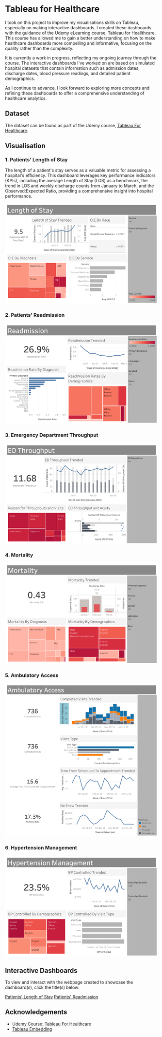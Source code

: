 
# Tableau for Healthcare

I took on this project to improve my visualisations skills on Tableau, especially on making interactive dashboards. I created these dashboards with the guidance of the Udemy eLearning course, Tableau for Heallthcare. This course has allowed me to gain a better understanding on how to make healthcare dashboards more compelling and informative, focusing on the quality rather than the complexity.

It is currently a work in progress, reflecting my ongoing journey through the course. The interactive dashboards I've worked on are based on simulated hospital datasets that contain information such as admission dates, discharge dates, blood pressure readings, and detailed patient demographics.

As I continue to advance, I look forward to exploring more concepts and refining these dashboards to offer a comprehensive understanding of healthcare analytics.


## Dataset

The dataset can be found as part of the Udemy course, [Tableau For Healthcare](https://ibmcsr.udemy.com/course/tableau-for-healthcare/learn/lecture/20464431#overview).

## Visualisation

### 1. Patients' Length of Stay
The length of a patient's stay serves as a valuable metric for assessing a hospital's efficiency. This dashboard leverages key performance indicators (KPIs), including the average Length of Stay (LOS) as a benchmark, the trend in LOS and weekly discharge counts from January to March, and the Observed:Expected Ratio, providing a comprehensive insight into hospital performance.

![Patients' Length of Stay](Images/Length%20of%20Stay.png) 

### 2. Patients' Readmission

![Patients' Readmission](Images/Readmission.png) 

### 3. Emergency Department Throughput

![Emergency Department Throughput](Images/ED%20Throughput.png) 

### 4. Mortality

![Mortality](Images/Mortality.png) 

### 5. Ambulatory Access

![Ambulatory Access](Images/Ambulatory%20Access.png) 

### 6. Hypertension Management

![Hypertension Management](Images/Hypertension%20Management.png) 




## Interactive Dashboards

To view and interact with the webpage created to showcase the dashboard(s), click the title(s) below:

[Patients' Length of Stay](https://nuralyaw.github.io/Tableau-for-Healthcare/Embeddings/Patients'%20Length%20of%20Stay/index.html)
[Patients' Readmission](https://nuralyaw.github.io/Tableau-for-Healthcare/Embeddings/Patients'%20Readmission/index.html)

## Acknowledgements

 - [Udemy Course: Tableau For Healthcare](https://ibmcsr.udemy.com/course/tableau-for-healthcare/learn/lecture/20464451#overview)
- [Tableau Embedding](https://github.com/dinkwiz/tableau_embed)


